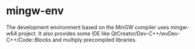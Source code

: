 mingw-env
=========

The development environment based on the MinGW compiler uses mingw-w64 project.
It also provides some IDE like QtCreator/Dev-C++/wxDev-C++/Code::Blocks and multiply precompiled libraries.